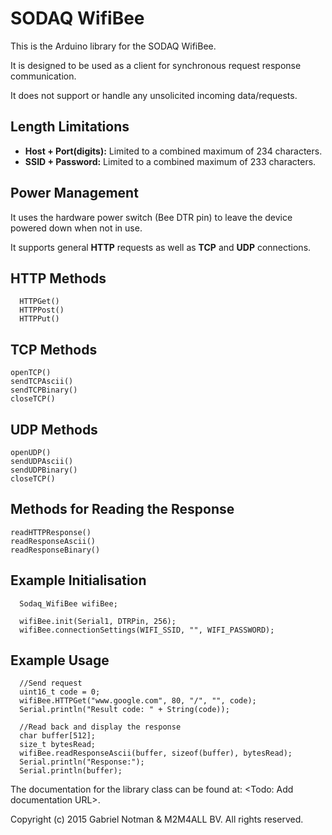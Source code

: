 # SODAQ WifiBee
This is the Arduino library for the SODAQ WifiBee.

It is designed to be used as a client for synchronous request response communication.

It does not support or handle any unsolicited incoming data/requests.

## Length Limitations
* __Host + Port(digits):__ Limited to a combined maximum of 234 characters.
* __SSID + Password:__ Limited to a combined maximum of 233 characters.

## Power Management
It uses the hardware power switch (Bee DTR pin) to leave the device powered down when not in use.

It supports general __HTTP__ requests as well as __TCP__ and __UDP__ connections.

## HTTP Methods

~~~~~~~~~~~~~~~{.c}
  HTTPGet()
  HTTPPost()
  HTTPPut()
~~~~~~~~~~~~~~~

## TCP Methods

~~~~~~~~~~~~~~~{.c}
openTCP()
sendTCPAscii()
sendTCPBinary()
closeTCP()
~~~~~~~~~~~~~~~

## UDP Methods

~~~~~~~~~~~~~~~{.c}
openUDP()
sendUDPAscii()
sendUDPBinary()
closeTCP()
~~~~~~~~~~~~~~~

## Methods for Reading the Response

~~~~~~~~~~~~~~~{.c}
readHTTPResponse()
readResponseAscii()
readResponseBinary()
~~~~~~~~~~~~~~~

## Example Initialisation

~~~~~~~~~~~~~~~{.c}
  Sodaq_WifiBee wifiBee;
  
  wifiBee.init(Serial1, DTRPin, 256);
  wifiBee.connectionSettings(WIFI_SSID, "", WIFI_PASSWORD);
~~~~~~~~~~~~~~~

## Example Usage

~~~~~~~~~~~~~~~{.c}
  //Send request
  uint16_t code = 0;
  wifiBee.HTTPGet("www.google.com", 80, "/", "", code);
  Serial.println("Result code: " + String(code));
  
  //Read back and display the response
  char buffer[512];
  size_t bytesRead;
  wifiBee.readResponseAscii(buffer, sizeof(buffer), bytesRead);
  Serial.println("Response:");
  Serial.println(buffer);
~~~~~~~~~~~~~~~

The documentation for the library class can be found at: <Todo: Add documentation URL>.

Copyright (c) 2015 Gabriel Notman & M2M4ALL BV.  All rights reserved.
